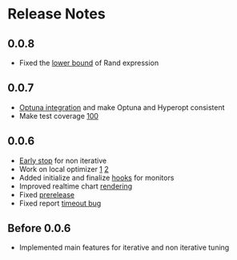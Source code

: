 # Release Notes

## 0.0.8

-   Fixed the [lower bound](https://github.com/fugue-project/tune/issues/43) of Rand expression

## 0.0.7

-   [Optuna integration](https://github.com/fugue-project/tune/issues/23) and make Optuna and Hyperopt consistent
-   Make test coverage [100](https://github.com/fugue-project/tune/issues/16)

## 0.0.6

-   [Early stop](https://github.com/fugue-project/tune/issues/22) for non iterative
-   Work on local optimizer [1](https://github.com/fugue-project/tune/issues/18) [2](https://github.com/fugue-project/tune/issues/31)
-   Added initialize and finalize [hooks](https://github.com/fugue-project/tune/issues/28) for monitors
-   Improved realtime chart [rendering](https://github.com/fugue-project/tune/issues/19)
-   Fixed [prerelease](https://github.com/fugue-project/tune/issues/27)
-   Fixed report [timeout bug](https://github.com/fugue-project/tune/issues/20)

## Before 0.0.6

-   Implemented main features for iterative and non iterative tuning
